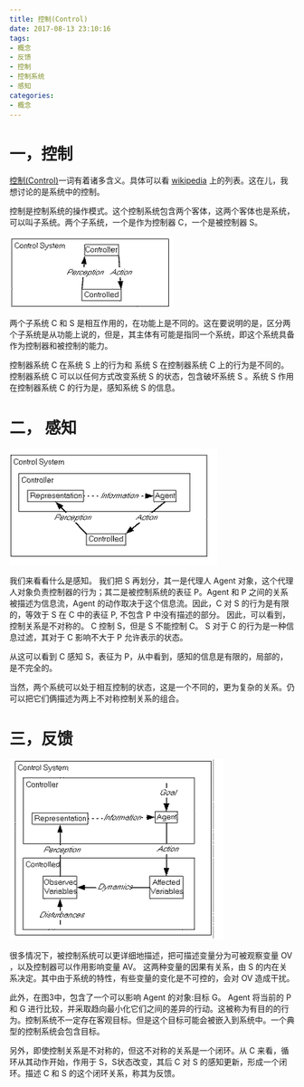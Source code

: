 ```yaml
---
title: 控制(Control)
date: 2017-08-13 23:10:16
tags:
- 概念
- 反馈
- 控制
- 控制系统
- 感知
categories:
- 概念
---
```


# 一，控制
[控制(Control)](https://en.wikipedia.org/wiki/Control)一词有着诸多含义。具体可以看 [wikipedia](https://en.wikipedia.org/wiki/Control) 上的列表。这在儿，我想讨论的是系统中的控制。

控制是控制系统的操作模式。这个控制系统包含两个客体，这两个客体也是系统，可以叫子系统。两个子系统，一个是作为控制器 C，一个是被控制器 S。

![控制系统1](/images/0005/control1.gif)

两个子系统 C 和 S 是相互作用的，在功能上是不同的。这在要说明的是，区分两个子系统是从功能上说的，但是，其主体有可能是指同一个系统，即这个系统具备作为控制器和被控制的能力。

控制器系统 C 在系统 S 上的行为和 系统 S 在控制器系统 C 上的行为是不同的。控制器系统 C 可以以任何方式改变系统 S 的状态，包含破坏系统 S 。系统 S 作用在控制器系统 C 的行为是，感知系统 S 的信息。
# 二， 感知
![控制系统2](/images/0005/control2.gif)

我们来看看什么是感知。 我们把 S 再划分，其一是代理人 Agent 对象，这个代理人对象负责控制器的行为；其二是被控制系统的表征 P。Agent 和 P 之间的关系被描述为信息流，Agent 的动作取决于这个信息流。因此，C 对 S 的行为是有限的，等效于 S 在 C 中的表征 P, 不包含 P 中没有描述的部分。 因此，可以看到，控制关系是不对称的。 C 控制 S，但是 S 不能控制 C。 S 对于 C 的行为是一种信息过滤，其对于 C 影响不大于 P 允许表示的状态。

从这可以看到 C 感知 S，表征为 P，从中看到，感知的信息是有限的，局部的，是不完全的。

当然，两个系统可以处于相互控制的状态，这是一个不同的，更为复杂的关系。仍可以把它们俩描述为两上不对称控制关系的组合。

# 三，反馈
![控制系统3](/images/0005/control3.gif)

很多情况下，被控制系统可以更详细地描述，把可描述变量分为可被观察变量 OV ，以及控制器可以作用影响变量 AV。 这两种变量的因果有关系，由 S 的内在关系决定。其中由于系统的特性，有些变量的变化是不可控的，会对 OV 造成干扰。

此外，在图3中，包含了一个可以影响 Agent 的对象:目标 G。 Agent 将当前的 P 和 G 进行比较，并采取趋向最小化它们之间的差异的行动。这被称为有目的的行为。控制系统不一定存在客观目标。但是这个目标可能会被嵌入到系统中。一个典型的控制系统会包含目标。

另外，即使控制关系是不对称的，但这不对称的关系是一个闭环。从 C 来看，循环从其动作开始，作用于 S，S状态改变，其后 C 对 S 的感知更新，形成一个闭环。描述 C 和 S 的这个闭环关系，称其为反馈。








